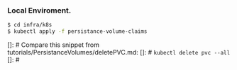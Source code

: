 ### Local Enviroment.

```bash
$ cd infra/k8s
$ kubectl apply -f persistance-volume-claims
```

[]: # Compare this snippet from tutorials/PersistanceVolumes/deletePVC.md:
[]: # `kubectl delete pvc --all `
[]: #

